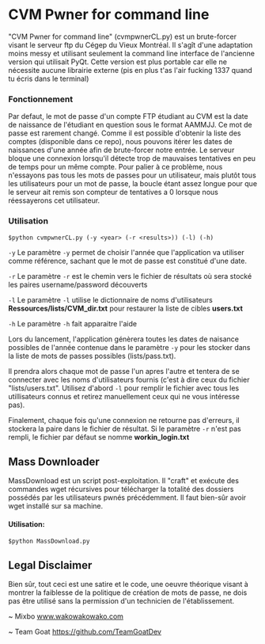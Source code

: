 # CVM Pwner for command line

"CVM Pwner for command line" (cvmpwnerCL.py) est un brute-forcer visant le serveur ftp du Cégep du Vieux Montréal. Il s'agît d'une adaptation moins messy et utilisant seulement la command line interface de l'ancienne version qui utilisait PyQt. Cette version est plus portable car elle ne nécessite aucune librairie externe (pis en plus t'as l'air fucking 1337 quand tu écris dans le terminal)

### Fonctionnement
Par defaut, le mot de passe d'un compte FTP étudiant au CVM est la date de naissance de l'étudiant en question sous le format AAMMJJ. Ce mot de passe est rarement changé. Comme il est possible d'obtenir la liste des comptes (disponible dans ce repo), nous pouvons itérer les dates de naissances d'une année afin de brute-forcer notre entrée. Le serveur bloque une connexion lorsqu'il détecte trop de mauvaises tentatives en peu de temps pour un même compte. Pour palier à ce problème, nous n'essayons pas tous les mots de passes pour un utilisateur, mais plutôt tous les utilisateurs pour un mot de passe, la boucle étant assez longue pour que le serveur ait remis son compteur de tentatives a 0 lorsque nous réessayerons cet utilisateur.

### Utilisation
`$python cvmpwnerCL.py (-y <year> (-r <results>)) (-l) (-h)`

`-y` 	Le paramètre `-y` permet de choisir l'année que l'application va utiliser
	comme référence, sachant que le mot de passe est constitué d'une date.

`-r` 	Le paramètre `-r` est le chemin vers le fichier de résultats où sera
	stocké les paires username/password découverts

`-l` 	Le paramètre `-l` utilise le dictionnaire de noms d'utilisateurs **Ressources/lists/CVM_dir.txt** pour
	restaurer la liste de cibles **users.txt**

`-h`    Le paramètre `-h` fait apparaitre l'aide


Lors du lancement, l'application génèrera toutes les dates de naisance possibles de l'année contenue dans le paramètre `-y` pour les stocker dans la liste de mots de passes possibles (lists/pass.txt).

Il prendra alors chaque mot de passe l'un apres l'autre et tentera de se connecter avec les noms d'utilisateurs fournis (c'est à dire ceux du fichier "lists/users.txt". Utilisez d'abord `-l` pour remplir le fichier avec tous les utillisateurs connus et retirez manuellement ceux qui ne vous intéresse pas).

Finalement, chaque fois qu'une connexion ne retourne pas d'erreurs, il stockera la paire dans le fichier de résultat. Si le paramètre `-r` n'est pas rempli, le fichier par défaut se nomme **workin_login.txt**

## Mass Downloader

MassDownload est un script post-exploitation. Il "craft" et exécute des commandes wget récursives pour télécharger la totalité des dossiers possédés par les utilisateurs pwnés précédemment. Il faut bien-sûr avoir wget installé sur sa machine.

#### Utilisation:

`$python MassDownload.py`


## Legal Disclaimer

Bien sûr, tout ceci est une satire et le code, une oeuvre théorique visant à montrer la faiblesse de la politique de création de mots de passe, ne dois pas être utilisé sans la permission d'un technicien de l'établissement.

~ Mixbo
www.wakowakowako.com

~ Team Goat
https://github.com/TeamGoatDev
